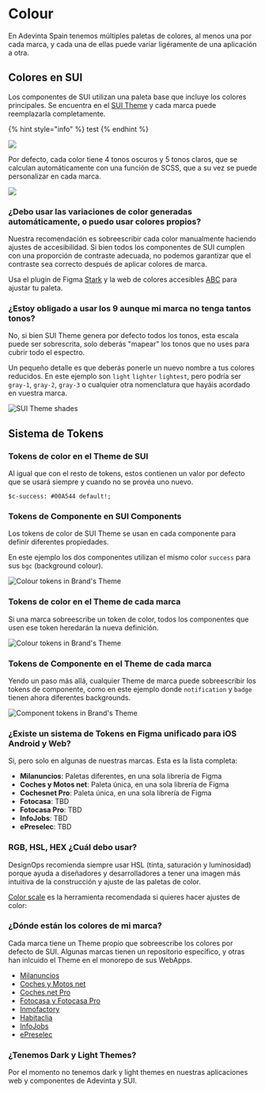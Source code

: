 # Colour

En Adevinta Spain tenemos múltiples paletas de colores, al menos una por cada marca, y cada una de ellas puede variar ligéramente de una aplicación a otra.

## Colores en SUI

Los componentes de SUI utilizan una paleta base que incluye los colores principales. Se encuentra en el [SUI Theme](https://github.com/SUI-Components/sui/tree/master/packages/sui-theme) y cada marca puede reemplazarla completamente.

{% hint style="info" %}
test
{% endhint %}

![](https://raw.githubusercontent.com/turolopezsanabria/design-systems-playbook/master/ASSETS/colour-sui-theme-palette.png)

Por defecto, cada color tiene 4 tonos oscuros y 5 tonos claros, que se calculan automáticamente con una función de SCSS, que a su vez se puede personalizar en cada marca.

![](https://raw.githubusercontent.com/turolopezsanabria/design-systems-playbook/master/ASSETS/colour-shades-of-gray.png)

### ¿Debo usar las variaciones de color generadas automáticamente, o puedo usar colores propios?

Nuestra recomendación es sobreescribir cada color manualmente haciendo ajustes de accesibilidad. Si bien todos los componentes de SUI cumplen con una proporción de contraste adecuada, no podemos garantizar que el contraste sea correcto después de aplicar colores de marca.

Usa el plugin de Figma [Stark](https://www.figma.com/community/plugin/732603254453395948/Stark) y la web de colores accesibles [ABC](https://abc.useallfive.com) para ajustar tu paleta.

### ¿Estoy obligado a usar los 9 aunque mi marca no tenga tantos tonos?

No, si bien SUI Theme genera por defecto todos los tonos, esta escala puede ser sobrescrita, solo deberás "mapear" los tonos que no uses para cubrir todo el espectro.

Un pequeño detalle es que deberás ponerle un nuevo nombre a tus colores reducidos. En este ejemplo son `light` `lighter` `lightest`, pero podría ser `gray-1`, `gray-2`, `gray-3` o cualquier otra nomenclatura que hayáis acordado en vuestra marca.

![SUI Theme shades](https://raw.githubusercontent.com/turolopezsanabria/design-systems-playbook/master/ASSETS/colour-shades-brand.png)

## Sistema de Tokens

### Tokens de color en el Theme de SUI

Al igual que con el resto de tokens, estos contienen un valor por defecto que se usará siempre y cuando no se provéa uno nuevo.

`$c-success: #00A544 default!;`

### Tokens de Componente en SUI Components

Los tokens de color de SUI Theme se usan en cada componente para definir diferentes propiedades.

En este ejemplo los dos componentes utilizan el mismo color `success` para sus `bgc` (background colour).

![Colour tokens in Brand's Theme](https://raw.githubusercontent.com/turolopezsanabria/design-systems-playbook/master/ASSETS/colour-token-2.png)

### Tokens de color en el Theme de cada marca

Si una marca sobreescribe un token de color, todos los componentes que usen ese token heredarán la nueva definición.

![Colour tokens in Brand's Theme](https://raw.githubusercontent.com/turolopezsanabria/design-systems-playbook/master/ASSETS/colour-token-3.png)

### Tokens de Componente en el Theme de cada marca

Yendo un paso más allá, cualquier Theme de marca puede sobreescribir los tokens de componente, como en este ejemplo donde `notification` y `badge` tienen ahora diferentes backgrounds.

![Component tokens in Brand's Theme](https://raw.githubusercontent.com/turolopezsanabria/design-systems-playbook/master/ASSETS/colour-token-4.png)

### ¿Existe un sistema de Tokens en Figma unificado para iOS Android y Web?

Si, pero solo en algunas de nuestras marcas. Esta es la lista completa:

* **Milanuncios**: Paletas diferentes, en una sola librería de Figma
* **Coches y Motos net**: Paleta única, en una sola librería de Figma
* **Cochesnet Pro**: Paleta única, en una sola librería de Figma
* **Fotocasa**: TBD
* **Fotocasa Pro**: TBD
* **InfoJobs**: TBD
* **ePreselec**: TBD

### RGB, HSL, HEX ¿Cuál debo usar?

DesignOps recomienda siempre usar HSL (tinta, saturación y luminosidad) porque ayuda a diseñadores y desarrolladores a tener una imagen más intuitiva de la construcción y ajuste de las paletas de color.

[Color scale](https://hihayk.github.io/scale/) es la herramienta recomendada si quieres hacer ajustes de color:

### ¿Dónde están los colores de mi marca?

Cada marca tiene un Theme propio que sobreescribe los colores por defecto de SUI. Algunas marcas tienen un repositorio específico, y otras han inlcuido el Theme en el monorepo de sus WebApps.

* [Milanuncios](https://github.mpi-internal.com/scmspain/frontend-ma--web-app/blob/master/theme/src/settings/\_color.scss)
* [Coches y Motos net](https://github.mpi-internal.com/scmspain/frontend-mt--web-app/blob/master/theme/src/shared/\_settings.scss)
* [Coches.net Pro](https://github.mpi-internal.com/scmspain/frontend-cf--web-app/tree/master/theme)
* [Fotocasa y Fotocasa Pro](https://github.mpi-internal.com/scmspain/frontend-fc--web-server/blob/master/theme/src/settings/\_colors.scss)
* [Inmofactory](https://github.mpi-internal.com/scmspain/frontend-if--uilib-theme/blob/master/src/settings/\_color.scss)
* [Habitaclia](https://github.mpi-internal.com/scmspain/frontend-hab--uilib-theme/blob/master/src/settings/\_color.scss)
* [InfoJobs](https://github.mpi-internal.com/scmspain/frontend-ij--uilib-theme/blob/master/src/tokens/\_color.scss)
* [ePreselec](https://github.mpi-internal.com/scmspain/frontend-ep--uilib-theme/blob/master/src/settings/\_colors.scss)

### ¿Tenemos Dark y Light Themes?

Por el momento no tenemos dark y light themes en nuestras aplicaciones web y componentes de Adevinta y SUI.
